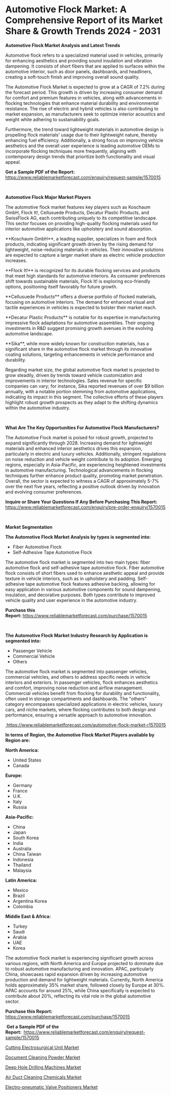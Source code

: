 <p><h1>Automotive Flock Market: A Comprehensive Report of its Market Share & Growth Trends 2024 - 2031</h1></p><p><strong>Automotive Flock Market Analysis and Latest Trends</strong></p>
<p><p>Automotive flock refers to a specialized material used in vehicles, primarily for enhancing aesthetics and providing sound insulation and vibration dampening. It consists of short fibers that are applied to surfaces within the automotive interior, such as door panels, dashboards, and headliners, creating a soft-touch finish and improving overall sound quality.</p><p>The Automotive Flock Market is expected to grow at a CAGR of 7.2% during the forecast period. This growth is driven by increasing consumer demand for comfort and premium features in vehicles, along with advancements in flocking technologies that enhance material durability and environmental resistance. The rise of electric and hybrid vehicles is also contributing to market expansion, as manufacturers seek to optimize interior acoustics and weight while adhering to sustainability goals.</p><p>Furthermore, the trend toward lightweight materials in automotive design is propelling flock materials' usage due to their lightweight nature, thereby enhancing fuel efficiency. Additionally, a strong focus on improving vehicle aesthetics and the overall user experience is leading automotive OEMs to incorporate flocking techniques more frequently, aligning with contemporary design trends that prioritize both functionality and visual appeal.</p></p>
<p><strong>Get a Sample PDF of the Report:&nbsp;</strong> <a href="https://www.reliablemarketforecast.com/enquiry/request-sample/1570015?utm_campaign=1169&utm_medium=2&utm_source=Github&utm_content=ia&utm_term=14102024&utm_id=automotive-flock">https://www.reliablemarketforecast.com/enquiry/request-sample/1570015</a></p>
<p>&nbsp;</p>
<p><strong>Automotive Flock Major Market Players</strong></p>
<p><p>The automotive flock market features key players such as Koschaum GmbH, Flock It!, Cellusuede Products, Decatur Plastic Products, and SwissFlock AG, each contributing uniquely to its competitive landscape. This sector focuses on providing high-quality flocking materials used for interior automotive applications like upholstery and sound absorption.</p><p>**Koschaum GmbH**, a leading supplier, specializes in foam and flock products, indicating significant growth driven by the rising demand for lightweight, noise-reducing materials in vehicles. Their innovative solutions are expected to capture a larger market share as electric vehicle production increases.</p><p>**Flock It!** is recognized for its durable flocking services and products that meet high standards for automotive interiors. As consumer preferences shift towards sustainable materials, Flock It! is exploring eco-friendly options, positioning itself favorably for future growth.</p><p>**Cellusuede Products** offers a diverse portfolio of flocked materials, focusing on automotive interiors. The demand for enhanced visual and tactile experiences in vehicles is expected to bolster their market reach.</p><p>**Decatur Plastic Products** is notable for its expertise in manufacturing impressive flock adaptations for automotive assemblies. Their ongoing investments in R&D suggest promising growth avenues in the evolving automotive landscape.</p><p>**Sika**, while more widely known for construction materials, has a significant share in the automotive flock market through its innovative coating solutions, targeting enhancements in vehicle performance and durability.</p><p>Regarding market size, the global automotive flock market is projected to grow steadily, driven by trends toward vehicle customization and improvements in interior technologies. Sales revenue for specific companies can vary; for instance, Sika reported revenues of over $9 billion annually, with a notable portion stemming from automotive applications, indicating its impact in this segment. The collective efforts of these players highlight robust growth prospects as they adapt to the shifting dynamics within the automotive industry.</p></p>
<p>&nbsp;</p>
<p><strong>What Are The Key Opportunities For Automotive Flock Manufacturers?</strong></p>
<p><p>The Automotive Flock market is poised for robust growth, projected to expand significantly through 2028. Increasing demand for lightweight materials and enhanced interior aesthetics drives this expansion, particularly in electric and luxury vehicles. Additionally, stringent regulations on noise reduction and vehicle weight contribute to its adoption. Emerging regions, especially in Asia-Pacific, are experiencing heightened investments in automotive manufacturing. Technological advancements in flocking techniques further enhance product quality, promoting market penetration. Overall, the sector is expected to witness a CAGR of approximately 5-7% over the next five years, reflecting a positive outlook driven by innovation and evolving consumer preferences.</p></p>
<p><strong>Inquire or Share Your Questions If Any Before Purchasing This Report:</strong> <a href="https://www.reliablemarketforecast.com/enquiry/pre-order-enquiry/1570015?utm_campaign=1169&utm_medium=2&utm_source=Github&utm_content=ia&utm_term=14102024&utm_id=automotive-flock">https://www.reliablemarketforecast.com/enquiry/pre-order-enquiry/1570015</a></p>
<p>&nbsp;</p>
<p><strong>Market Segmentation</strong></p>
<p><strong>The Automotive Flock Market Analysis by types is segmented into:</strong></p>
<p><ul><li>Fiber Automotive Flock</li><li>Self-Adhesive Tape Automotive Flock</li></ul></p>
<p><p>The automotive flock market is segmented into two main types: fiber automotive flock and self-adhesive tape automotive flock. Fiber automotive flock consists of short fibers used to enhance aesthetic appeal and provide texture in vehicle interiors, such as in upholstery and padding. Self-adhesive tape automotive flock features adhesive backing, allowing for easy application in various automotive components for sound dampening, insulation, and decorative purposes. Both types contribute to improved vehicle quality and user experience in the automotive industry.</p></p>
<p><strong>Purchase this Report:&nbsp;</strong><a href="https://www.reliablemarketforecast.com/purchase/1570015?utm_campaign=1169&utm_medium=2&utm_source=Github&utm_content=ia&utm_term=14102024&utm_id=automotive-flock">https://www.reliablemarketforecast.com/purchase/1570015</a></p>
<p>&nbsp;</p>
<p><strong>The Automotive Flock Market Industry Research by Application is segmented into:</strong></p>
<p><ul><li>Passenger Vehicle</li><li>Commercial Vehicle</li><li>Others</li></ul></p>
<p><p>The automotive flock market is segmented into passenger vehicles, commercial vehicles, and others to address specific needs in vehicle interiors and exteriors. In passenger vehicles, flock enhances aesthetics and comfort, improving noise reduction and airflow management. Commercial vehicles benefit from flocking for durability and functionality, often used in storage compartments and dashboards. The "others" category encompasses specialized applications in electric vehicles, luxury cars, and niche markets, where flocking contributes to both design and performance, ensuring a versatile approach to automotive innovation.</p></p>
<p><a href="https://www.reliablemarketforecast.com/automotive-flock-market-r1570015?utm_campaign=1169&utm_medium=2&utm_source=Github&utm_content=ia&utm_term=14102024&utm_id=automotive-flock">&nbsp;https://www.reliablemarketforecast.com/automotive-flock-market-r1570015</a></p>
<p><strong>In terms of Region, the Automotive Flock Market Players available by Region are:</strong></p>
<p>
    <p> <strong> North America: </strong>
        <ul>
            <li>United States</li>
            <li>Canada</li>
        </ul>
        </p> 
    <p> <strong> Europe: </strong>
        <ul>
            <li>Germany</li>
            <li>France</li>
            <li>U.K.</li>
            <li>Italy</li>
            <li>Russia</li>
        </ul>
        </p> 
    <p> <strong> Asia-Pacific: </strong>
        <ul>
            <li>China</li>
            <li>Japan</li>
            <li>South Korea</li>
            <li>India</li>
            <li>Australia</li>
            <li>China Taiwan</li>
            <li>Indonesia</li>
            <li>Thailand</li>
            <li>Malaysia</li>
        </ul>
        </p> 
    <p> <strong> Latin America: </strong>
        <ul>
            <li>Mexico</li>
            <li>Brazil</li>
            <li>Argentina Korea</li>
            <li>Colombia</li>
        </ul>
        </p> 
    <p> <strong> Middle East & Africa: </strong>
        <ul>
            <li>Turkey</li>
            <li>Saudi</li>
            <li>Arabia</li>
            <li>UAE</li>
            <li>Korea</li>
        </ul>
    </p>
    </p>
<p><p>The automotive flock market is experiencing significant growth across various regions, with North America and Europe projected to dominate due to robust automotive manufacturing and innovation. APAC, particularly China, showcases rapid expansion driven by increasing automotive production and demand for lightweight materials. Currently, North America holds approximately 35% market share, followed closely by Europe at 30%. APAC accounts for around 25%, while China specifically is expected to contribute about 20%, reflecting its vital role in the global automotive sector.</p></p>
<p><strong>Purchase this Report: </strong><a href="https://www.reliablemarketforecast.com/purchase/1570015?utm_campaign=1169&utm_medium=2&utm_source=Github&utm_content=ia&utm_term=14102024&utm_id=automotive-flock">https://www.reliablemarketforecast.com/purchase/1570015</a></p>
<p>&nbsp;<strong>Get a Sample PDF of the Report:&nbsp;&nbsp;</strong><a href="https://www.reliablemarketforecast.com/enquiry/request-sample/1570015?utm_campaign=1169&utm_medium=2&utm_source=Github&utm_content=ia&utm_term=14102024&utm_id=automotive-flock">https://www.reliablemarketforecast.com/enquiry/request-sample/1570015</a></p>
<p><strong></strong></p>
<p><p><a href="https://www.linkedin.com/pulse/cutting-electrosurgical-unit-market-size-share-competitive-xcotf?utm_campaign=1169&utm_medium=2&utm_source=Github&utm_content=ia&utm_term=14102024&utm_id=automotive-flock">Cutting Electrosurgical Unit Market</a></p><p><a href="https://github.com/brittroma9i/Market-Research-Report-List-1/blob/main/document-cleaning-powder-market.md?utm_campaign=1169&utm_medium=2&utm_source=Github&utm_content=ia&utm_term=14102024&utm_id=automotive-flock">Document Cleaning Powder Market</a></p><p><a href="https://www.linkedin.com/pulse/deep-hole-drilling-machines-market-research-report-exploring-4o4wf?utm_campaign=1169&utm_medium=2&utm_source=Github&utm_content=ia&utm_term=14102024&utm_id=automotive-flock">Deep Hole Drilling Machines Market</a></p><p><a href="https://github.com/junko8ojwh/Market-Research-Report-List-1/blob/main/air-duct-cleaning-chemicals-market.md?utm_campaign=1169&utm_medium=2&utm_source=Github&utm_content=ia&utm_term=14102024&utm_id=automotive-flock">Air Duct Cleaning Chemicals Market</a></p><p><a href="https://www.linkedin.com/pulse/electro-pneumatic-valve-positioners-market-overview-regional-w5wxe?trk=public_post_embed_feed-article-content&utm_campaign=1169&utm_medium=2&utm_source=Github&utm_content=ia&utm_term=14102024&utm_id=automotive-flock">Electro-pneumatic Valve Positioners Market</a></p></p>